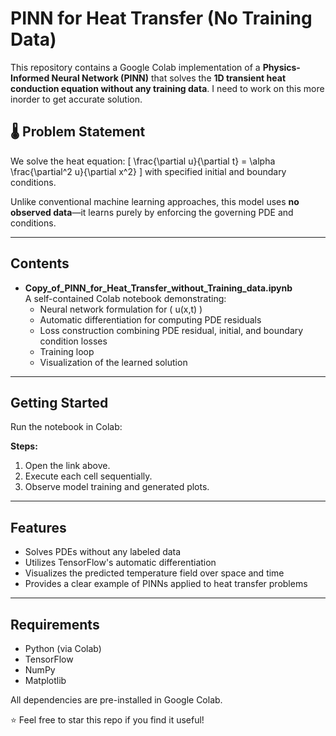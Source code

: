  # PINN for Heat Transfer (No Training Data)

This repository contains a Google Colab implementation of a **Physics-Informed Neural Network (PINN)** that solves the **1D transient heat conduction equation without any training data**. I need to work on this more inorder to get accurate solution.

## 🌡️ Problem Statement

We solve the heat equation:
\[
\frac{\partial u}{\partial t} = \alpha \frac{\partial^2 u}{\partial x^2}
\]
with specified initial and boundary conditions.

Unlike conventional machine learning approaches, this model uses **no observed data**—it learns purely by enforcing the governing PDE and conditions.

---

## Contents

- **Copy_of_PINN_for_Heat_Transfer_without_Training_data.ipynb**  
  A self-contained Colab notebook demonstrating:
  - Neural network formulation for \( u(x,t) \)
  - Automatic differentiation for computing PDE residuals
  - Loss construction combining PDE residual, initial, and boundary condition losses
  - Training loop
  - Visualization of the learned solution

---

## Getting Started

Run the notebook in Colab:

**Steps:**
1. Open the link above.
2. Execute each cell sequentially.
3. Observe model training and generated plots.

---

## Features

- Solves PDEs without any labeled data
- Utilizes TensorFlow's automatic differentiation
- Visualizes the predicted temperature field over space and time
- Provides a clear example of PINNs applied to heat transfer problems

---

## Requirements

- Python (via Colab)
- TensorFlow
- NumPy
- Matplotlib

All dependencies are pre-installed in Google Colab.


⭐ Feel free to star this repo if you find it useful!
